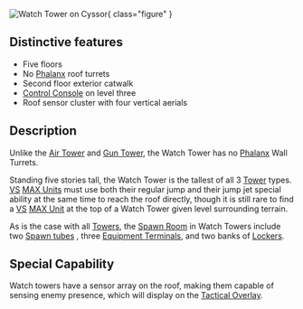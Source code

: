 ![ Watch Tower on
[Cyssor](Cyssor.md)](../images/Watch-tower.jpg){ class="figure" }

## Distinctive features

- Five floors
- No [Phalanx](../items/Phalanx.md) roof turrets
- Second floor exterior catwalk
- [Control Console](../locations/Control_Console.md) on level three
- Roof sensor cluster with four vertical aerials

## Description

Unlike the [Air Tower](Air_tower.md) and [Gun Tower](Gun_tower.md), the Watch
Tower has no [Phalanx](../items/Phalanx.md) Wall Turrets.

Standing five stories tall, the Watch Tower is the tallest of all 3
[Tower](Towers.md) types. [VS](../etc/Vanu_Sovereignty.md)
[MAX Units](../armor/Mechanized_Assault_Exo-Suit.md) must use both their regular
jump and their jump jet special ability at the same time to reach the roof
directly, though it is still rare to find a [VS](../etc/Vanu_Sovereignty.md)
[MAX Unit](../armor/Mechanized_Assault_Exo-Suit.md) at the top of a Watch Tower
given level surrounding terrain.

As is the case with all [Towers](Towers.md), the [Spawn Room](Spawn_Room.md) in
Watch Towers include two [Spawn tubes](../items/Respawn_Tube.md) , three
[Equipment Terminals](../items/Equipment_Terminal.md), and two banks of
[Lockers](../items/Lockers.md).

## Special Capability

Watch towers have a sensor array on the roof, making them capable of sensing
enemy presence, which will display on the
[Tactical Overlay](../terminology/Tactical_Overlay.md).



